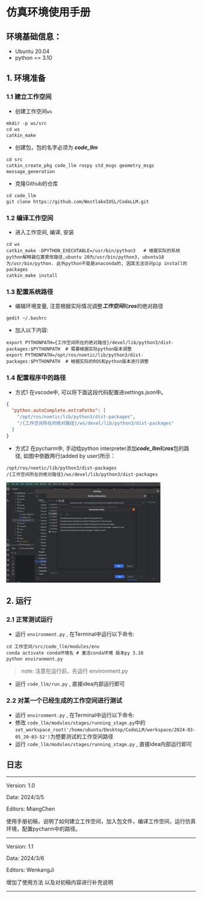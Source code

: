 # 仿真环境使用手册

## 环境基础信息：

- Ubuntu 20.04
- python == 3.10

## 1. 环境准备

### 1.1 建立工作空间

- 创建工作空间`ws`

```
mkdir -p ws/src
cd ws
catkin_make
```

- 创建包，包的名字必须为 ***code_llm***

```
cd src
catkin_create_pkg code_llm rospy std_msgs geometry_msgs message_generation
```

- 克隆Github的仓库

```
cd code_llm
git clone https://github.com/WestlakeIUSL/CodeLLM.git
```

### 1.2 编译工作空间

- 进入工作空间, 编译, 安装

```
cd ws
catkin_make -DPYTHON_EXECUTABLE=/usr/bin/python3   # 根据实际的系统python解释器位置更改路径,ubuntu 20为/usr/bin/python3, ubuntu18为/usr/bin/python. 此外python不能是anaconda的, 因其无法访问pip install的packages
catkin_make install 
```

### 1.3 配置系统路径

- 编辑环境变量, 注意根据实际情况调整***工作空间***和***ros***的绝对路径

```
gedit ~/.bashrc
```

- 加入以下内容:

```
export PYTHONPATH={工作空间所在的绝对路径}/devel/lib/python3/dist-packages:$PYTHONPATH  # 需要根据实际python版本调整
export PYTHONPATH=/opt/ros/noetic/lib/python3/dist-packages:$PYTHONPATH  # 根据实际的ROS和python版本进行调整
```

### 1.4 配置程序中的路径

- 方式1 在vscode中, 可以将下面这段代码配置进settings.json中。

```json
{
  "python.autoComplete.extraPaths": [
    "/opt/ros/noetic/lib/python3/dist-packages",
    "/{工作空间所在的绝对路径}/ws/devel/lib/python3/dist-packages"
  ]
}
```

- 方式2 在pycharm中, 手动给python interpreter添加***code_llm***和***ros***包的路径, 如图中倒数两行(added by user)所示：

```
/opt/ros/noetic/lib/python3/dist-packages
/{工作空间所在的绝对路径}/ws/devel/lib/python3/dist-packages
```

<img src="../assets/pycharm pythonpath.png" style="zoom:40%;" />

## 2. 运行

### 2.1 正常测试运行

- 运行 `environment.py` , 在Terminal中运行以下命令:

```
cd 工作空间/src/code_llm/modules/env
conda activate conda环境名 # 激活conda环境 版本py 3.10
python environment.py
```
> note: 注意在运行前，先运行 environment.py

- 运行 `code_llm/run.py` , 直接idea内部运行即可

### 2.2 对某一个已经生成的工作空间进行测试

- 运行 `environment.py` , 在Terminal中运行以下命令:
- 修改 `code_llm/modules/stages/running_stage.py`中的
`set_workspace_root('/home/ubuntu/Desktop/CodeLLM/workspace/2024-03-05_20-03-52')`为想要测试的工作空间路径
- 运行 `code_llm/modules/stages/running_stage.py` , 直接idea内部运行即可


## 日志

---

Version: 1.0

Data: 2024/3/5

Editors: MiangChen

使用手册初稿，说明了如何建立工作空间，加入包文件，编译工作空间，运行仿真环境，配置pycharm中的路径。

---

Version: 1.1

Data: 2024/3/6

Editors: WenkangJi

增加了使用方法 以及对初稿内容进行补充说明

---
